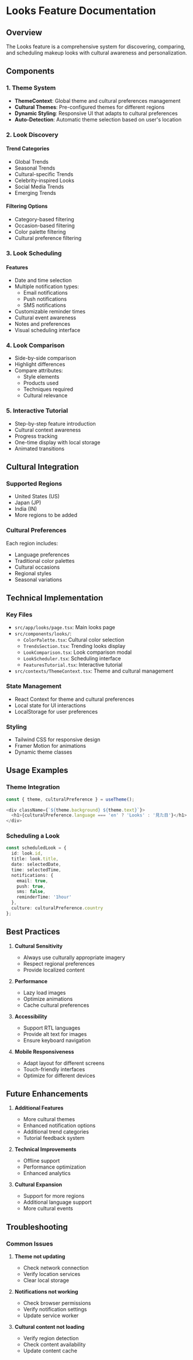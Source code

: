# Looks Feature Documentation

## Overview
The Looks feature is a comprehensive system for discovering, comparing, and scheduling makeup looks with cultural awareness and personalization.

## Components

### 1. Theme System
- **ThemeContext**: Global theme and cultural preferences management
- **Cultural Themes**: Pre-configured themes for different regions
- **Dynamic Styling**: Responsive UI that adapts to cultural preferences
- **Auto-Detection**: Automatic theme selection based on user's location

### 2. Look Discovery
#### Trend Categories
- Global Trends
- Seasonal Trends
- Cultural-specific Trends
- Celebrity-inspired Looks
- Social Media Trends
- Emerging Trends

#### Filtering Options
- Category-based filtering
- Occasion-based filtering
- Color palette filtering
- Cultural preference filtering

### 3. Look Scheduling
#### Features
- Date and time selection
- Multiple notification types:
  - Email notifications
  - Push notifications
  - SMS notifications
- Customizable reminder times
- Cultural event awareness
- Notes and preferences
- Visual scheduling interface

### 4. Look Comparison
- Side-by-side comparison
- Highlight differences
- Compare attributes:
  - Style elements
  - Products used
  - Techniques required
  - Cultural relevance

### 5. Interactive Tutorial
- Step-by-step feature introduction
- Cultural context awareness
- Progress tracking
- One-time display with local storage
- Animated transitions

## Cultural Integration

### Supported Regions
- United States (US)
- Japan (JP)
- India (IN)
- More regions to be added

### Cultural Preferences
Each region includes:
- Language preferences
- Traditional color palettes
- Cultural occasions
- Regional styles
- Seasonal variations

## Technical Implementation

### Key Files
- `src/app/looks/page.tsx`: Main looks page
- `src/components/looks/`:
  - `ColorPalette.tsx`: Cultural color selection
  - `TrendsSection.tsx`: Trending looks display
  - `LookComparison.tsx`: Look comparison modal
  - `LookScheduler.tsx`: Scheduling interface
  - `FeaturesTutorial.tsx`: Interactive tutorial
- `src/contexts/ThemeContext.tsx`: Theme and cultural management

### State Management
- React Context for theme and cultural preferences
- Local state for UI interactions
- LocalStorage for user preferences

### Styling
- Tailwind CSS for responsive design
- Framer Motion for animations
- Dynamic theme classes

## Usage Examples

### Theme Integration
```typescript
const { theme, culturalPreference } = useTheme();

<div className={`${theme.background} ${theme.text}`}>
  <h1>{culturalPreference.language === 'en' ? 'Looks' : '見た目'}</h1>
</div>
```

### Scheduling a Look
```typescript
const scheduledLook = {
  id: look.id,
  title: look.title,
  date: selectedDate,
  time: selectedTime,
  notifications: {
    email: true,
    push: true,
    sms: false,
    reminderTime: '1hour'
  },
  culture: culturalPreference.country
};
```

## Best Practices

1. **Cultural Sensitivity**
   - Always use culturally appropriate imagery
   - Respect regional preferences
   - Provide localized content

2. **Performance**
   - Lazy load images
   - Optimize animations
   - Cache cultural preferences

3. **Accessibility**
   - Support RTL languages
   - Provide alt text for images
   - Ensure keyboard navigation

4. **Mobile Responsiveness**
   - Adapt layout for different screens
   - Touch-friendly interfaces
   - Optimize for different devices

## Future Enhancements

1. **Additional Features**
   - More cultural themes
   - Enhanced notification options
   - Additional trend categories
   - Tutorial feedback system

2. **Technical Improvements**
   - Offline support
   - Performance optimization
   - Enhanced analytics

3. **Cultural Expansion**
   - Support for more regions
   - Additional language support
   - More cultural events

## Troubleshooting

### Common Issues
1. **Theme not updating**
   - Check network connection
   - Verify location services
   - Clear local storage

2. **Notifications not working**
   - Check browser permissions
   - Verify notification settings
   - Update service worker

3. **Cultural content not loading**
   - Verify region detection
   - Check content availability
   - Update content cache

